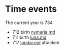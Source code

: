 # Time events

The current year is 734

* 712 birth [nymeria.md](main-characters/nymeria.md "mention")
* 711 birth [luna.md](main-characters/luna.md "mention")
* 717 [londar.md](cities/londar.md "mention") attacked&#x20;



